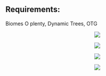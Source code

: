 ## Requirements: 

Biomes O plenty, Dynamic Trees, OTG

<p align="center">
	<img src="https://i.postimg.cc/nzrNfhw2/2024-10-05-17-45-14.png" />

 <p align="center">
	<img src="https://i.postimg.cc/MTLN6JCS/2024-10-06-00-34-44.png" />

 <p align="center">
	<img src="https://i.postimg.cc/DmkNGdfp/2024-10-06-14-33-09.png" />

 <p align="center">
	<img src="https://i.postimg.cc/4yhMnFGh/2024-10-07-06-21-21.png" />
